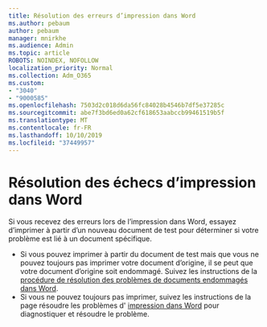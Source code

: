 ```yaml
---
title: Résolution des erreurs d’impression dans Word
ms.author: pebaum
author: pebaum
manager: mnirkhe
ms.audience: Admin
ms.topic: article
ROBOTS: NOINDEX, NOFOLLOW
localization_priority: Normal
ms.collection: Adm_O365
ms.custom:
- "3040"
- "9000585"
ms.openlocfilehash: 7503d2c018d6da56fc84028b4546b7df5e37285c
ms.sourcegitcommit: abe7f3bd6ed0a62cf618653aabccb99461519b5f
ms.translationtype: MT
ms.contentlocale: fr-FR
ms.lasthandoff: 10/10/2019
ms.locfileid: "37449957"
---
```

# <a name="resolving-print-failures-in-word"></a>Résolution des échecs d’impression dans Word

Si vous recevez des erreurs lors de l’impression dans Word, essayez d’imprimer à partir d’un nouveau document de test pour déterminer si votre problème est lié à un document spécifique.

- Si vous pouvez imprimer à partir du document de test mais que vous ne pouvez toujours pas imprimer votre document d’origine, il se peut que votre document d’origine soit endommagé. Suivez les instructions de la [procédure de résolution des problèmes de documents endommagés dans Word](https://docs.microsoft.com/office/troubleshoot/word/damaged-documents-in-word#update-microsoft-office-and-windows).
- Si vous ne pouvez toujours pas imprimer, suivez les instructions de la page résoudre les problèmes d' [impression dans Word](https://docs.microsoft.com/office/troubleshoot/word/print-failures-in-word) pour diagnostiquer et résoudre le problème.